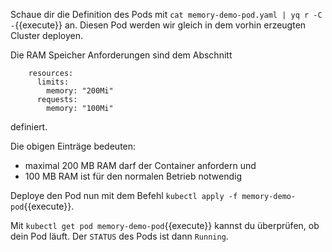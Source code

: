Schaue dir die Definition des Pods mit `cat memory-demo-pod.yaml | yq r -C -`{{execute}} an.
Diesen Pod werden wir gleich in dem vorhin erzeugten Cluster deployen.

Die RAM Speicher Anforderungen sind dem Abschnitt
```
	resources:
      limits:
        memory: "200Mi"
      requests:
        memory: "100Mi"
```
definiert.

Die obigen Einträge bedeuten:
- maximal 200 MB RAM darf der Container anfordern und
- 100 MB RAM ist für den normalen Betrieb notwendig

Deploye  den Pod nun mit dem Befehl `kubectl apply -f memory-demo-pod`{{execute}}.

Mit `kubectl get pod memory-demo-pod`{{execute}} kannst du überprüfen, ob dein Pod
läuft. Der `STATUS` des Pods ist dann `Running`.